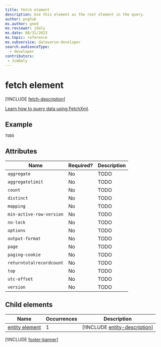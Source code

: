 ```yaml
---
title: fetch element
description: Use this element as the root element in the query.
author: pnghub
ms.author: gned
ms.reviewer: jdaly
ms.date: 08/31/2023
ms.topic: reference
ms.subservice: dataverse-developer
search.audienceType: 
  - developer
contributors:
 - JimDaly
---
```

# fetch element

[!INCLUDE [fetch-description](includes/fetch-description.md)]

[Learn how to query data using FetchXml](../overview.md).

## Example

```xml
TODO
```


## Attributes

|Name|Required?|Description|
|---------|---------|---------|
|`aggregate`|No|TODO|
|`aggregatelimit`|No|TODO|
|`count`|No|TODO|
|`distinct`|No|TODO|
|`mapping`|No|TODO|
|`min-active-row-version`|No|TODO|
|`no-lock`|No|TODO|
|`options`|No|TODO|
|`output-format`|No|TODO|
|`page`|No|TODO|
|`paging-cookie`|No|TODO|
|`returntotalrecordcount`|No|TODO|
|`top`|No|TODO|
|`utc-offset`|No|TODO|
|`version`|No|TODO|

## Child elements

|Name|Occurrences|Description|
|---------|---------|---------|
|[entity element](entity.md)|1|[!INCLUDE [entity-description](includes/entity-description.md)]|

[!INCLUDE [footer-banner](../../../../includes/footer-banner.md)]
